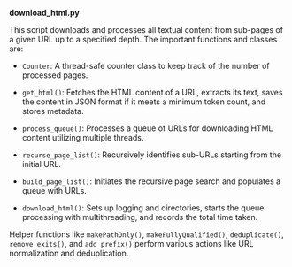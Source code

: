 **download_html.py**

This script downloads and processes all textual content from sub-pages of a given URL up to a specified depth. The important functions and classes are: 

- `Counter`: A thread-safe counter class to keep track of the number of processed pages.
  
- `get_html()`: Fetches the HTML content of a URL, extracts its text, saves the content in JSON format if it meets a minimum token count, and stores metadata.

- `process_queue()`: Processes a queue of URLs for downloading HTML content utilizing multiple threads.

- `recurse_page_list()`: Recursively identifies sub-URLs starting from the initial URL.

- `build_page_list()`: Initiates the recursive page search and populates a queue with URLs.

- `download_html()`: Sets up logging and directories, starts the queue processing with multithreading, and records the total time taken. 

Helper functions like `makePathOnly()`, `makeFullyQualified()`, `deduplicate()`, `remove_exits()`, and `add_prefix()` perform various actions like URL normalization and deduplication.

